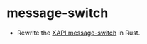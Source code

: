 # message-switch

- Rewrite the [XAPI message-switch](https://github.com/xapi-project/message-switch) in Rust.
